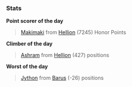 

### Stats

**Point scorer of the day**
>[Makimaki](/#/character/Hellion/493069) from [Hellion](/#/ranking/Hellion)  (7245) Honor Points


**Climber of the day**
>[Ashram](/#/character/Hellion/326538) from [Hellion](/#/ranking/Hellion)  (427) positions


**Worst of the day**
>[Jython](/#/character/Barus/522245) from [Barus](/#/ranking/Barus)  (-26) positions



